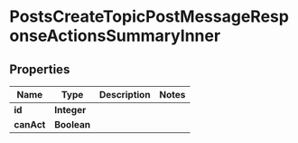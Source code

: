 

# PostsCreateTopicPostMessageResponseActionsSummaryInner


## Properties

| Name | Type | Description | Notes |
|------------ | ------------- | ------------- | -------------|
|**id** | **Integer** |  |  |
|**canAct** | **Boolean** |  |  |



